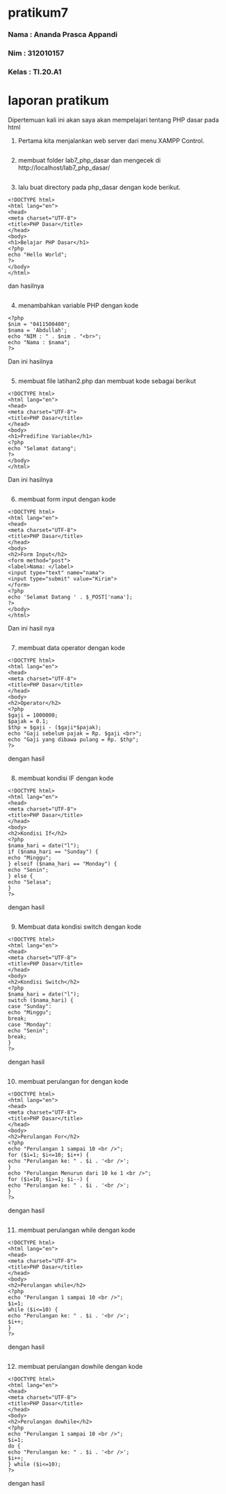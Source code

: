 # pratikum7
### Nama : Ananda Prasca Appandi
### Nim  : 312010157   
### Kelas : TI.20.A1

# laporan pratikum
Dipertemuan kali ini akan saya akan mempelajari tentang PHP dasar pada html

1.  Pertama kita menjalankan web server dari menu XAMPP Control.
<p align="center">
	<img src="img/ss1.jpg" alt="">
</p>

2. membuat folder lab7_php_dasar dan mengecek di http://localhost/lab7_php_dasar/
<p align="center">
	<img src="img/ss2.jpg" alt="">
</p>

3. lalu buat directory pada php_dasar dengan kode berikut.
```
<!DOCTYPE html>
<html lang="en">
<head>
<meta charset="UTF-8">
<title>PHP Dasar</title>
</head>
<body>
<h1>Belajar PHP Dasar</h1>
<?php
echo "Hello World";
?>
</body>
</html>
```
dan hasilnya
<p align="center">
	<img src="img/ss3.jpg" alt="">
</p>

4.  menambahkan variable PHP dengan kode
```
<?php
$nim = "0411500400";
$nama = 'Abdullah';
echo "NIM : " . $nim . "<br>";
echo "Nama : $nama";
?>
```
Dan ini hasilnya
<p align="center">
	<img src="img/ss4.jpg" alt="">
</p>

5.  membuat file latihan2.php dan membuat kode sebagai berikut
```
<!DOCTYPE html>
<html lang="en">
<head>
<meta charset="UTF-8">
<title>PHP Dasar</title>
</head>
<body>
<h1>Predifine Variable</h1>
<?php
echo "Selamat datang";
?>
</body>
</html>
```
Dan ini hasilnya
<p align="center">
	<img src="img/ss5.jpg" alt="">
</p>

6.  membuat form input dengan kode
```
<!DOCTYPE html>
<html lang="en">
<head>
<meta charset="UTF-8">
<title>PHP Dasar</title>
</head>
<body>
<h2>Form Input</h2>
<form method="post">
<label>Nama: </label>
<input type="text" name="nama">
<input type="submit" value="Kirim">
</form>
<?php
echo 'Selamat Datang ' . $_POST['nama'];
?>
</body>
</html>
```
Dan ini hasil nya
<p align="center">
	<img src="img/ss6.jpg" alt="">
</p>

7.  membuat data operator dengan kode
```
<!DOCTYPE html>
<html lang="en">
<head>
<meta charset="UTF-8">
<title>PHP Dasar</title>
</head>
<body>
<h2>Operator</h2>
<?php
$gaji = 1000000;
$pajak = 0.1;
$thp = $gaji - ($gaji*$pajak);
echo "Gaji sebelum pajak = Rp. $gaji <br>";
echo "Gaji yang dibawa pulang = Rp. $thp";
?>
```
dengan hasil
<p align="center">
	<img src="img/ss7.jpg" alt="">
</p>

8.  membuat kondisi IF dengan kode
```
<!DOCTYPE html>
<html lang="en">
<head>
<meta charset="UTF-8">
<title>PHP Dasar</title>
</head>
<body>
<h2>Kondisi If</h2>
<?php
$nama_hari = date("l");
if ($nama_hari == "Sunday") {
echo "Minggu";
} elseif ($nama_hari == "Monday") {
echo "Senin";
} else {
echo "Selasa";
}
?>
```
dengan hasil
<p align="center">
	<img src="img/ss8.jpg" alt="">
</p>

9.  Membuat data kondisi switch dengan kode
```
<!DOCTYPE html>
<html lang="en">
<head>
<meta charset="UTF-8">
<title>PHP Dasar</title>
</head>
<body>
<h2>Kondisi Switch</h2>
<?php
$nama_hari = date("l");
switch ($nama_hari) {
case "Sunday":
echo "Minggu";
break;
case "Monday":
echo "Senin";
break;
}
?>
```
dengan hasil
<p align="center">
	<img src="img/ss9.jpg" alt="">
</p>

10. membuat perulangan for dengan kode
```
<!DOCTYPE html>
<html lang="en">
<head>
<meta charset="UTF-8">
<title>PHP Dasar</title>
</head>
<body>
<h2>Perulangan For</h2>
<?php
echo "Perulangan 1 sampai 10 <br />";
for ($i=1; $i<=10; $i++) {
echo "Perulangan ke: " . $i . '<br />';
}
echo "Perulangan Menurun dari 10 ke 1 <br />";
for ($i=10; $i>=1; $i--) {
echo "Perulangan ke: " . $i . '<br />';
}
?>
```
dengan hasil
<p align="center">
	<img src="img/ss10.jpg" alt="">
</p>

11. membuat perulangan while dengan kode
```
<!DOCTYPE html>
<html lang="en">
<head>
<meta charset="UTF-8">
<title>PHP Dasar</title>
</head>
<body>
<h2>Perulangan while</h2>
<?php
echo "Perulangan 1 sampai 10 <br />";
$i=1;
while ($i<=10) {
echo "Perulangan ke: " . $i . '<br />';
$i++;
}
?>
```
dengan hasil
<p align="center">
	<img src="img/ss11.jpg" alt="">
</p>

12. membuat perulangan dowhile dengan kode
```
<!DOCTYPE html>
<html lang="en">
<head>
<meta charset="UTF-8">
<title>PHP Dasar</title>
</head>
<body>
<h2>Perulangan dowhile</h2>
<?php
echo "Perulangan 1 sampai 10 <br />";
$i=1;
do {
echo "Perulangan ke: " . $i . '<br />';
$i++;
} while ($i<=10);
?>
```
dengan hasil
<p align="center">
	<img src="img/ss12.jpg" alt="">
</p>



